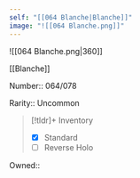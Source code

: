 ```yaml
---
self: "[[064 Blanche|Blanche]]"
image: "![[064 Blanche.png]]"
---
```


![[064 Blanche.png|360]]

[[Blanche]]

Number:: 064/078

Rarity:: Uncommon

> [!tldr]+ Inventory
> - [x] Standard
> - [ ] Reverse Holo

Owned:: 

